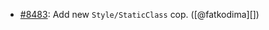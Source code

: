 * [#8483](https://github.com/rubocop-hq/rubocop/pull/8483): Add new `Style/StaticClass` cop. ([@fatkodima][])
